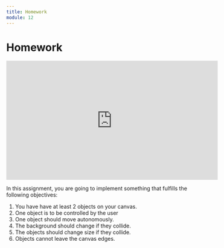 ```yaml
---
title: Homework
module: 12
---
```


# Homework

<iframe width="560" height="315" src="https://www.youtube.com/embed/ImyJjyghjP8" frameborder="0" allow="accelerometer; autoplay; encrypted-media; gyroscope; picture-in-picture" allowfullscreen></iframe>

In this assignment, you are going to implement something that fulfills the following objectives:

1. You have have at least 2 objects on your canvas.
2. One object is to be controlled by the user
3. One object should move autonomously.
4. The background should change if they collide.
5. The objects should change size if they collide.
6. Objects cannot leave the canvas edges.
